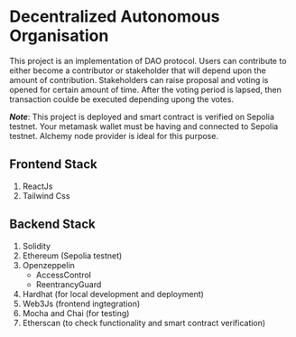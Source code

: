 # Decentralized Autonomous Organisation

This project is an implementation of DAO protocol. Users can contribute to either become a contributor or stakeholder that will depend upon the amount of contribution. Stakeholders can raise proposal and voting is opened for certain amount of time. After the voting period is lapsed, then transaction coulde be executed depending upong the votes.<br/>

***Note***: This project is deployed and smart contract is verified on Sepolia testnet. Your metamask wallet must be having and connected to Sepolia testnet. Alchemy node provider is ideal for this purpose.

## Frontend Stack
1. ReactJs
2. Tailwind Css

## Backend Stack
1. Solidity
2. Ethereum (Sepolia testnet)
3. Openzeppelin
    - AccessControl
    - ReentrancyGuard
4. Hardhat (for local development and deployment)
5. Web3Js (frontend ingtegration)
6. Mocha and Chai (for testing)
7. Etherscan (to check functionality and smart contract verification)
